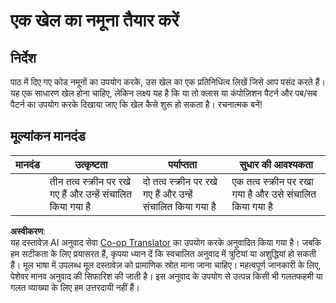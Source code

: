 <!--
CO_OP_TRANSLATOR_METADATA:
{
  "original_hash": "009bdedee9cc82988264be8cb31f9bf4",
  "translation_date": "2025-08-24T12:42:02+00:00",
  "source_file": "6-space-game/1-introduction/assignment.md",
  "language_code": "hi"
}
-->
# एक खेल का नमूना तैयार करें

## निर्देश

पाठ में दिए गए कोड नमूनों का उपयोग करके, उस खेल का एक प्रतिनिधित्व लिखें जिसे आप पसंद करते हैं। यह एक साधारण खेल होना चाहिए, लेकिन लक्ष्य यह है कि या तो क्लास या कंपोज़िशन पैटर्न और पब/सब पैटर्न का उपयोग करके दिखाया जाए कि खेल कैसे शुरू हो सकता है। रचनात्मक बनें!

## मूल्यांकन मानदंड

| मानदंड | उत्कृष्टता                                               | पर्याप्तता                                              | सुधार की आवश्यकता                                   |
| -------- | ------------------------------------------------------- | ----------------------------------------------------- | --------------------------------------------------- |
|          | तीन तत्व स्क्रीन पर रखे गए हैं और उन्हें संचालित किया गया है | दो तत्व स्क्रीन पर रखे गए हैं और उन्हें संचालित किया गया है | एक तत्व स्क्रीन पर रखा गया है और उसे संचालित किया गया है |

**अस्वीकरण**:  
यह दस्तावेज़ AI अनुवाद सेवा [Co-op Translator](https://github.com/Azure/co-op-translator) का उपयोग करके अनुवादित किया गया है। जबकि हम सटीकता के लिए प्रयासरत हैं, कृपया ध्यान दें कि स्वचालित अनुवाद में त्रुटियां या अशुद्धियां हो सकती हैं। मूल भाषा में उपलब्ध मूल दस्तावेज़ को प्रामाणिक स्रोत माना जाना चाहिए। महत्वपूर्ण जानकारी के लिए, पेशेवर मानव अनुवाद की सिफारिश की जाती है। इस अनुवाद के उपयोग से उत्पन्न किसी भी गलतफहमी या गलत व्याख्या के लिए हम उत्तरदायी नहीं हैं।